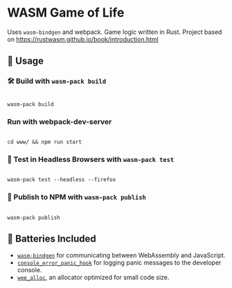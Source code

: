 # WASM Game of Life

Uses `wasm-bindgen` and webpack. Game logic written in Rust. Project based on https://rustwasm.github.io/book/introduction.html

## 🚴 Usage

### 🛠️ Build with `wasm-pack build`

```

wasm-pack build

```

### Run with webpack-dev-server

```

cd www/ && npm run start

```

### 🔬 Test in Headless Browsers with `wasm-pack test`

```

wasm-pack test --headless --firefox

```

### 🎁 Publish to NPM with `wasm-pack publish`

```

wasm-pack publish

```

## 🔋 Batteries Included

- [`wasm-bindgen`](https://github.com/rustwasm/wasm-bindgen) for communicating
  between WebAssembly and JavaScript.
- [`console_error_panic_hook`](https://github.com/rustwasm/console_error_panic_hook)
  for logging panic messages to the developer console.
- [`wee_alloc`](https://github.com/rustwasm/wee_alloc), an allocator optimized
  for small code size.
